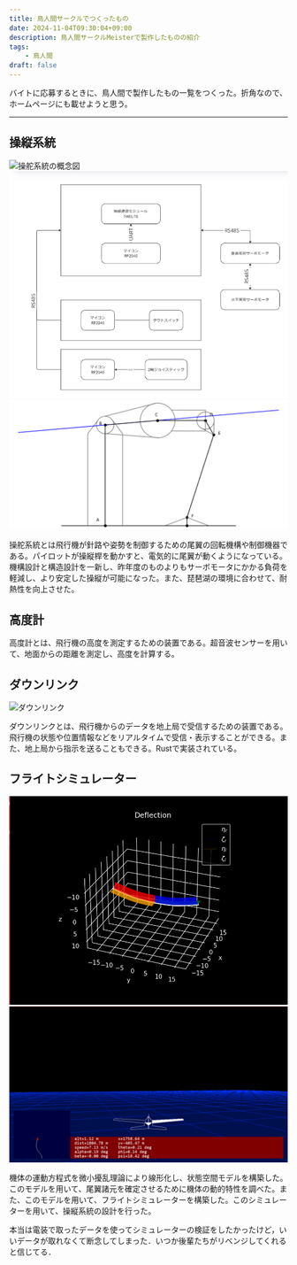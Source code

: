 ```yaml
---
title: 鳥人間サークルでつくったもの
date: 2024-11-04T09:30:04+09:00
description: 鳥人間サークルMeisterで製作したものの紹介
tags:
    - 鳥人間
draft: false
---
```


バイトに応募するときに、鳥人間で製作したもの一覧をつくった。折角なので、ホームページにも載せようと思う。

---

## 操縦系統

![操舵系統の概念図](img/control-system-1.png)
![操舵系統の概念図](img/control-system-2.png)
![操舵機構](img/control-system-3.png)


操舵系統とは飛行機が針路や姿勢を制御するための尾翼の回転機構や制御機器である。パイロットが操縦桿を動かすと、電気的に尾翼が動くようになっている。
機構設計と構造設計を一新し、昨年度のものよりもサーボモータにかかる負荷を軽減し、より安定した操縦が可能になった。また、琵琶湖の環境に合わせて、耐熱性を向上させた。

## 高度計

高度計とは、飛行機の高度を測定するための装置である。超音波センサーを用いて、地面からの距離を測定し、高度を計算する。

## ダウンリンク

![ダウンリンク](img/downlink.png)

ダウンリンクとは、飛行機からのデータを地上局で受信するための装置である。飛行機の状態や位置情報などをリアルタイムで受信・表示することができる。また、地上局から指示を送ることもできる。Rustで実装されている。

## フライトシミュレーター

![片持ち梁の大変形理論](img/beam-deflection.png)
![シミュレーター](img/flight-simulator.png)

機体の運動方程式を微小擾乱理論により線形化し、状態空間モデルを構築した。このモデルを用いて、尾翼諸元を確定させるために機体の動的特性を調べた。また、このモデルを用いて、フライトシミュレーターを構築した。このシミュレーターを用いて、操縦系統の設計を行った。

本当は電装で取ったデータを使ってシミュレーターの検証をしたかったけど，いいデータが取れなくて断念してしまった．いつか後輩たちがリベンジしてくれると信じてる．